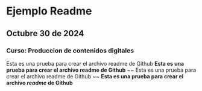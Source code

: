 # Ejemplo Readme
## Octubre 30 de 2024
### Curso: Produccion de contenidos digitales

Esta es una prueba para crear el archivo readme de Github
**Esta es una prueba para crear el archivo readme de Github**
~~ Esta es una prueba para crear el archivo readme de Github ~~
**Esta es una prueba para crear el archivo _readme_ de Github**